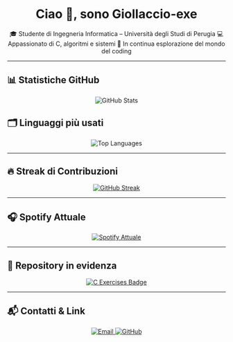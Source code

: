 <h1 align="center">Ciao 👋, sono Giollaccio-exe</h1>

<p align="center">
🎓 Studente di Ingegneria Informatica – Università degli Studi di Perugia  
💻 Appassionato di C, algoritmi e sistemi  
🚀 In continua esplorazione del mondo del coding  
</p>

---

## 📊 Statistiche GitHub

<p align="center">
  <img src="https://github-readme-stats.vercel.app/api?username=Giollaccio-exe&show_icons=true&theme=tokyonight" alt="GitHub Stats" />
</p>

## 🗂️ Linguaggi più usati

<p align="center">
  <img src="https://github-readme-stats.vercel.app/api/top-langs/?username=Giollaccio-exe&layout=compact&theme=tokyonight" alt="Top Languages" />
</p>

---

## 🔥 Streak di Contribuzioni

<p align="center">
  <a href="https://git.io/streak-stats">
    <img src="https://streak-stats.demolab.com/?user=Giollaccio-exe&theme=tokyonight" alt="GitHub Streak" />
  </a>
</p>

---

## 🎧 Spotify Attuale

<p align="center">
  <a href="https://open.spotify.com/user/tuo-username">
    <img src="https://novatorem.vercel.app/api/spotify" alt="Spotify Attuale" />
  </a>
</p>

---

## 📂 Repository in evidenza

<p align="center">
  <a href="https://github.com/Giollaccio-exe/Giollaccio-exe">
    <img src="https://img.shields.io/badge/Esercizi%20in%20C-%2300599C?style=for-the-badge&logo=c&logoColor=white" alt="C Exercises Badge" />
  </a>
</p>

---

## 📬 Contatti & Link

<p align="center">
  <a href="mailto:giorgioagullilavoro@gmail.com">
    <img src="https://img.shields.io/badge/Email-%23D14836?style=for-the-badge&logo=gmail&logoColor=white" alt="Email" />
  </a>
  <a href="https://github.com/Giollaccio-exe">
    <img src="https://img.shields.io/badge/GitHub-%2312100E?style=for-the-badge&logo=github&logoColor=white" alt="GitHub" />
  </a>
</p>
